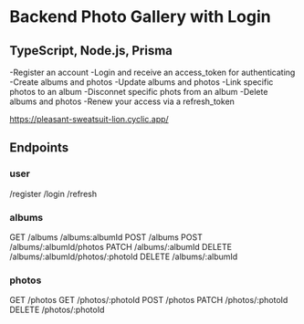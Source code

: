 # Backend Photo Gallery with Login


## TypeScript, Node.js, Prisma

-Register an account
-Login and receive an access_token for authenticating
-Create albums and photos
-Update albums and photos
-Link specific photos to an album
-Disconnet specific phots from an album
-Delete albums and photos
-Renew your access via a refresh_token

https://pleasant-sweatsuit-lion.cyclic.app/

## Endpoints

### user 
/register
/login
/refresh


### albums
GET /albums /albums:albumId
POST /albums
POST /albums/:albumId/photos
PATCH /albums/:albumId
DELETE /albums/:albumId/photos/:photoId
DELETE /albums/:albumId


### photos
GET /photos
GET /photos/:photoId
POST /photos
PATCH /photos/:photoId
DELETE /photos/:photoId


